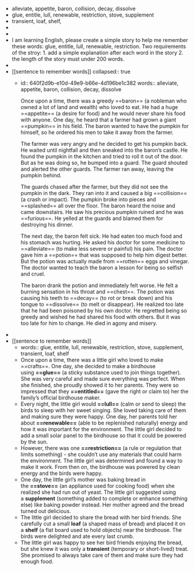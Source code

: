 - alleviate, appetite, baron, collision, decay, dissolve
- glue, entitle, lull, renewable, restriction, stove, supplement
- transient, loaf, shelf,
-
-
- I am learning English, please create a simple story  to help me remember these words: glue, entitle, lull, renewable, restriction. Two requirements of the stroy: 1. add a simple explanation after each word in the story 2. the length of the story must under 200 words.
-
- [[sentence to remember words]]
  collapsed:: true
	- id:: 640f2d9b-e10d-49e9-b66e-4d196be1c382
	  words:: alleviate, appetite, baron, collision, decay, dissolve
	  
	  Once upon a time, there was a greedy ==baron== (a nobleman who owned a lot of land and wealth) who loved to eat. He had a huge ==appetite== (a desire for food) and he would never share his food with anyone. One day, he heard that a farmer had grown a giant ==pumpkin== in his field. The baron wanted to have the pumpkin for himself, so he ordered his men to take it away from the farmer. 
	  
	  The farmer was very angry and he decided to get his pumpkin back. He waited until nightfall and then sneaked into the baron’s castle. He found the pumpkin in the kitchen and tried to roll it out of the door. But as he was doing so, he bumped into a guard. The guard shouted and alerted the other guards. The farmer ran away, leaving the pumpkin behind. 
	  
	  The guards chased after the farmer, but they did not see the pumpkin in the dark. They ran into it and caused a big ==collision== (a crash or impact). The pumpkin broke into pieces and ==splashed== all over the floor. The baron heard the noise and came downstairs. He saw his precious pumpkin ruined and he was ==furious==. He yelled at the guards and blamed them for destroying his dinner. 
	  
	  The next day, the baron felt sick. He had eaten too much food and his stomach was hurting. He asked his doctor for some medicine to ==alleviate== (to make less severe or painful) his pain. The doctor gave him a ==potion== that was supposed to help him digest better. But the potion was actually made from ==rotten== eggs and vinegar. The doctor wanted to teach the baron a lesson for being so selfish and cruel. 
	  
	  The baron drank the potion and immediately felt worse. He felt a burning sensation in his throat and ==chest==. The potion was causing his teeth to ==decay== (to rot or break down) and his tongue to ==dissolve== (to melt or disappear). He realized too late that he had been poisoned by his own doctor. He regretted being so greedy and wished he had shared his food with others. But it was too late for him to change. He died in agony and misery.
-
- [[sentence to remember words]]
	- words:: glue, entitle, lull, renewable, restriction, stove, supplement, transient, loaf, shelf
	- Once upon a time, there was a little girl who loved to make ==crafts==. One day, she decided to make a birdhouse using **==glue==** (a sticky substance used to join things together). She was very careful and made sure everything was perfect. When she finished, she proudly showed it to her parents. They were so impressed that they **==entitled==** (gave the right or claim to) her the family’s official birdhouse maker.
	- Every night, the little girl would **==lull==** (calm or send to sleep) the birds to sleep with her sweet singing. She loved taking care of them and making sure they were happy. One day, her parents told her about **==renewable==** (able to be replenished naturally) energy and how it was important for the environment. The little girl decided to add a small solar panel to the birdhouse so that it could be powered by the sun.
	- However, there was one **==restriction==** (a rule or regulation that limits something) - she couldn’t use any materials that could harm the environment. The little girl was determined and found a way to make it work. From then on, the birdhouse was powered by clean energy and the birds were happy.
	- One day, the little girl’s mother was baking bread in the **==stove==** (an appliance used for cooking food) when she realized she had run out of yeast. The little girl suggested using a **supplement** (something added to complete or enhance something else) like baking powder instead. Her mother agreed and the bread turned out delicious.
	- The little girl decided to share the bread with her bird friends. She carefully cut a small **loaf** (a shaped mass of bread) and placed it on a **shelf** (a flat board used to hold objects) near the birdhouse. The birds were delighted and ate every last crumb.
	- The little girl was happy to see her bird friends enjoying the bread, but she knew it was only a **transient** (temporary or short-lived) treat. She promised to always take care of them and make sure they had enough food.
